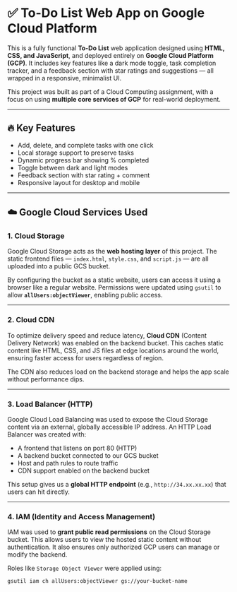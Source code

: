 # ✅ To-Do List Web App on Google Cloud Platform

This is a fully functional **To-Do List** web application designed using **HTML, CSS, and JavaScript**, and deployed entirely on **Google Cloud Platform (GCP)**. It includes key features like a dark mode toggle, task completion tracker, and a feedback section with star ratings and suggestions — all wrapped in a responsive, minimalist UI.

This project was built as part of a Cloud Computing assignment, with a focus on using **multiple core services of GCP** for real-world deployment.

---

## 🔥 Key Features

- Add, delete, and complete tasks with one click
- Local storage support to preserve tasks
- Dynamic progress bar showing % completed
- Toggle between dark and light modes
- Feedback section with star rating + comment
- Responsive layout for desktop and mobile

---

## ☁️ Google Cloud Services Used

### 1. Cloud Storage

Google Cloud Storage acts as the **web hosting layer** of this project. The static frontend files — `index.html`, `style.css`, and `script.js` — are all uploaded into a public GCS bucket.

By configuring the bucket as a static website, users can access it using a browser like a regular website. Permissions were updated using `gsutil` to allow **`allUsers:objectViewer`**, enabling public access.

---

### 2. Cloud CDN

To optimize delivery speed and reduce latency, **Cloud CDN** (Content Delivery Network) was enabled on the backend bucket. This caches static content like HTML, CSS, and JS files at edge locations around the world, ensuring faster access for users regardless of region.

The CDN also reduces load on the backend storage and helps the app scale without performance dips.

---

### 3. Load Balancer (HTTP)

Google Cloud Load Balancing was used to expose the Cloud Storage content via an external, globally accessible IP address. An HTTP Load Balancer was created with:

- A frontend that listens on port 80 (HTTP)
- A backend bucket connected to our GCS bucket
- Host and path rules to route traffic
- CDN support enabled on the backend bucket

This setup gives us a **global HTTP endpoint** (e.g., `http://34.xx.xx.xx`) that users can hit directly.

---

### 4. IAM (Identity and Access Management)

IAM was used to **grant public read permissions** on the Cloud Storage bucket. This allows users to view the hosted static content without authentication. It also ensures only authorized GCP users can manage or modify the backend.

Roles like `Storage Object Viewer` were applied using:

```bash
gsutil iam ch allUsers:objectViewer gs://your-bucket-name
